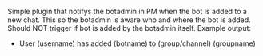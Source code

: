 Simple plugin that notifys the botadmin in PM when the bot is added to a new chat.  This so the botadmin is aware who and where the bot is added. Should NOT trigger if bot is added by the botadmin itself. Example output:

* User (username) has added (botname) to (group/channel) (groupname)
